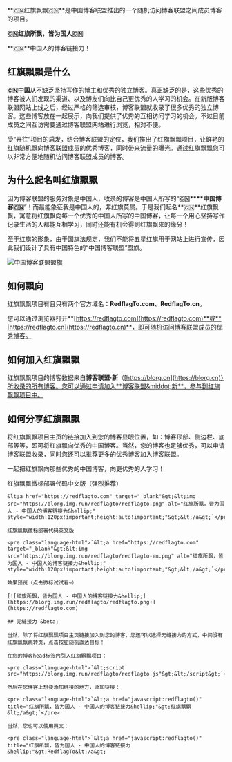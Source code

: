 **🇨🇳红旗飘飘🇨🇳**是中国博客联盟推出的一个随机访问博客联盟之间成员博客的项目。

**🇨🇳**红旗所飘，皆为国人**🇨🇳**

**🇨🇳**中国人的博客链接力！

## 红旗飘飘是什么

**🇨🇳中国**从不缺乏坚持写作的博主和优秀的独立博客。真正缺乏的是，这些优秀的博客被人们发现的渠道、以及博友们向比自己更优秀的人学习的机会。在新版博客联盟网站上线之后，经过严格的筛选审核，博客联盟就收录了很多优秀的独立博客。这些博客放在一起展示，向我们提供了优秀的互相访问学习的机会。不过目前成员之间互访需要通过博客联盟网站进行浏览，相对不便。

受&ldquo;开往&rdquo;项目的启发，结合博客联盟的定位，我们推出了红旗飘飘项目，让鲜艳的红旗随机飘向博客联盟成员的优秀博客，同时带来流量的曝光。通过红旗飘飘您可以非常方便地随机访问博客联盟成员的博客。

## 为什么起名叫红旗飘飘

因为博客联盟的服务对象是中国人，收录的博客是中国人所写的&ldquo;**🇨🇳****中国博客🇨🇳**&rdquo;！而最能象征我是中国人的，非红旗莫属。于是我们起名**🇨🇳**红旗飘飘，寓意将红旗飘向每一个优秀的中国人所写的中国博客，让每一个用心坚持写作记录生活的人都能互相学习，同时还能有机会得到红旗飘来的缘分！

至于红旗的形象，由于国旗法规定，我们不能将五星红旗用于网站上进行宣传，因此我们设计了具有中国特色的&ldquo;中国博客联盟&rdquo;盟旗。

![中国博客联盟盟旗](https://blorg.img.run/redflagto/redflag.svg)

## 如何飘向

红旗飘飘项目有且只有两个官方域名：**RedflagTo.com**、**RedflagTo.cn**。

您可以通过浏览器打开**[https://redflagto.com](https://redflagto.com)**或**[https://redflagto.cn](https://redflagto.cn)**，即可随机访问博客联盟成员的优秀博客。

## 如何加入红旗飘飘

红旗飘飘项目的博客数据来自**博客联盟&middot;新**（[https://blorg.cn](https://blorg.cn)）所收录的所有博客。您可以通过申请加入**博客联盟&middot;新**，参与到红旗飘飘项目中。

## 如何分享红旗飘飘

将红旗飘飘项目主页的链接加入到您的博客显眼位置，如：博客顶部、侧边栏、底部等等，即可将红旗飘向优秀的中国博客。当然，您的博客也足够优秀，可以申请博客联盟收录，同时您还可以推荐更多的优秀博客加入博客联盟。

一起把红旗飘向那些优秀的中国博客，向更优秀的人学习！

红旗飘飘微标部署代码中文版（强烈推荐）

    &lt;a href="https://redflagto.com" target="_blank"&gt;&lt;img src="https://blorg.img.run/redflagto/redflagto.png" alt="红旗所飘，皆为国人 - 中国人的博客链接力&hellip;" style="width:120px!important;height:auto!important;"&gt;&lt;/a&gt;`</pre>

    红旗飘飘微标部署代码英文版

    <pre class="language-html">`&lt;a href="https://redflagto.com" target="_blank"&gt;&lt;img src="https://blorg.img.run/redflagto/redflagto-en.png" alt="红旗所飘，皆为国人 - 中国人的博客链接力&hellip;" style="width:120px!important;height:auto!important;"&gt;&lt;/a&gt;`</pre>

    效果预览（点击微标试试看~）

    [![红旗所飘，皆为国人 - 中国人的博客链接力&hellip;](https://blorg.img.run/redflagto/redflagto.png)](https://redflagto.com)

    ## 无缝接力 &beta;

    当然，除了将红旗飘飘项目主页链接加入到您的博客，您还可以选择无缝接力的方式，中间没有红旗飘飘跳转页，点击按钮随机直达目标！

    在您的博客head标签内引入红旗飘飘项目：

    <pre class="language-html">`&lt;script src="https://blorg.img.run/redflagto/redflagto.js"&gt;&lt;/script&gt;`</pre>

    然后在您博客上想要添加链接的地方，添加链接：

    <pre class="language-html">`&lt;a href="javascript:redflagto()" title="红旗所飘，皆为国人 - 中国人的博客链接力&hellip;"&gt;红旗飘飘&lt;/a&gt;`</pre>

    当然，您也可以使用英文：

    <pre class="language-html">`&lt;a href="javascript:redflagto()" title="红旗所飘，皆为国人 - 中国人的博客链接力&hellip;"&gt;RedflagTo&lt;/a&gt;

&nbsp;

&nbsp;

&nbsp;

&nbsp;

&nbsp;

&nbsp;
